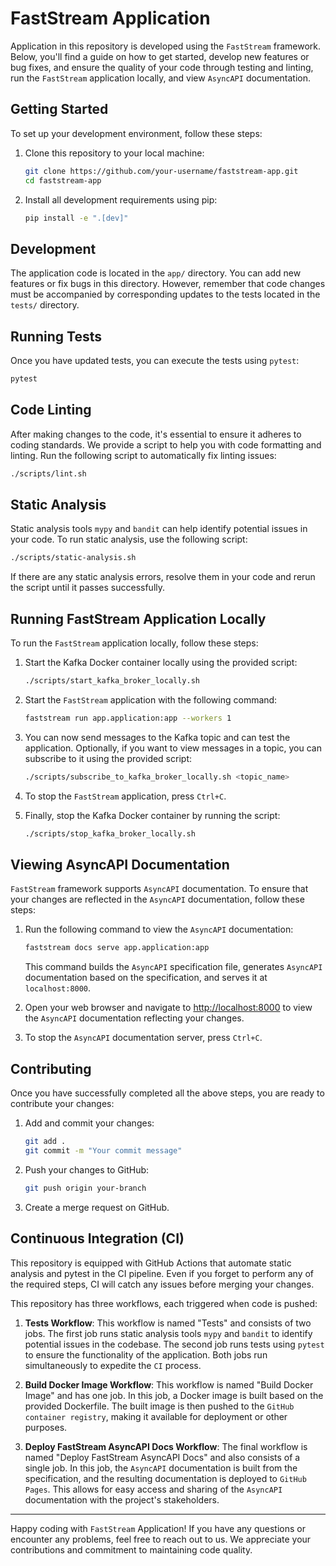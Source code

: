 # FastStream Application

Application in this repository is developed using the `FastStream` framework. Below, you'll find a guide on how to get started, develop new features or bug fixes, and ensure the quality of your code through testing and linting, run the `FastStream` application locally, and view `AsyncAPI` documentation.

## Getting Started

To set up your development environment, follow these steps:

1. Clone this repository to your local machine:

   ```bash
   git clone https://github.com/your-username/faststream-app.git
   cd faststream-app
   ```

2. Install all development requirements using pip:

   ```bash
   pip install -e ".[dev]"
   ```

## Development

The application code is located in the `app/` directory. You can add new features or fix bugs in this directory. However, remember that code changes must be accompanied by corresponding updates to the tests located in the `tests/` directory.

## Running Tests

Once you have updated tests, you can execute the tests using `pytest`:

```bash
pytest
```

## Code Linting

After making changes to the code, it's essential to ensure it adheres to coding standards. We provide a script to help you with code formatting and linting. Run the following script to automatically fix linting issues:

```bash
./scripts/lint.sh
```

## Static Analysis

Static analysis tools `mypy` and `bandit` can help identify potential issues in your code. To run static analysis, use the following script:

```bash
./scripts/static-analysis.sh
```

If there are any static analysis errors, resolve them in your code and rerun the script until it passes successfully.

## Running FastStream Application Locally

To run the `FastStream` application locally, follow these steps:

1. Start the Kafka Docker container locally using the provided script:

   ```bash
   ./scripts/start_kafka_broker_locally.sh
   ```

2. Start the `FastStream` application with the following command:

   ```bash
   faststream run app.application:app --workers 1
   ```

3. You can now send messages to the Kafka topic and can test the application. Optionally, if you want to view messages in a topic, you can subscribe to it using the provided script:

   ```bash
   ./scripts/subscribe_to_kafka_broker_locally.sh <topic_name>
   ```

4. To stop the `FastStream` application, press `Ctrl+C`.

5. Finally, stop the Kafka Docker container by running the script:

   ```bash
   ./scripts/stop_kafka_broker_locally.sh
   ```

## Viewing AsyncAPI Documentation

`FastStream` framework supports `AsyncAPI` documentation. To ensure that your changes are reflected in the `AsyncAPI` documentation, follow these steps:

1. Run the following command to view the `AsyncAPI` documentation:

   ```bash
   faststream docs serve app.application:app
   ```

   This command builds the `AsyncAPI` specification file, generates `AsyncAPI` documentation based on the specification, and serves it at `localhost:8000`.

2. Open your web browser and navigate to <http://localhost:8000> to view the `AsyncAPI` documentation reflecting your changes.

3. To stop the `AsyncAPI` documentation server, press `Ctrl+C`.

## Contributing

Once you have successfully completed all the above steps, you are ready to contribute your changes:

1. Add and commit your changes:

   ```bash
   git add .
   git commit -m "Your commit message"
   ```

2. Push your changes to GitHub:

   ```bash
   git push origin your-branch
   ```

3. Create a merge request on GitHub.

## Continuous Integration (CI)

This repository is equipped with GitHub Actions that automate static analysis and pytest in the CI pipeline. Even if you forget to perform any of the required steps, CI will catch any issues before merging your changes.

This repository has three workflows, each triggered when code is pushed:

1. **Tests Workflow**: This workflow is named "Tests" and consists of two jobs. The first job runs static analysis tools `mypy` and `bandit` to identify potential issues in the codebase. The second job runs tests using `pytest` to ensure the functionality of the application. Both jobs run simultaneously to expedite the `CI` process.

2. **Build Docker Image Workflow**: This workflow is named "Build Docker Image" and has one job. In this job, a Docker image is built based on the provided Dockerfile. The built image is then pushed to the `GitHub container registry`, making it available for deployment or other purposes.

3. **Deploy FastStream AsyncAPI Docs Workflow**: The final workflow is named "Deploy FastStream AsyncAPI Docs" and also consists of a single job. In this job, the `AsyncAPI` documentation is built from the specification, and the resulting documentation is deployed to `GitHub Pages`. This allows for easy access and sharing of the `AsyncAPI` documentation with the project's stakeholders.

---

Happy coding with `FastStream` Application! If you have any questions or encounter any problems, feel free to reach out to us. We appreciate your contributions and commitment to maintaining code quality.
